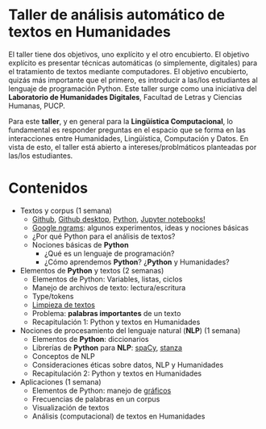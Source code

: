 # Taller de análisis automático de textos en Humanidades

El taller tiene dos objetivos, uno explícito y el otro encubierto. El objetivo explícito es presentar técnicas automáticas (o simplemente, digitales) para el tratamiento de textos mediante 
computadores. El objetivo encubierto, quizás más importante que el primero, es introducir a las/los estudiantes al lenguaje de programación Python. Este taller surge como una iniciativa del **Laboratorio de Humanidades Digitales**, Facultad de Letras y Ciencias Humanas, PUCP. 

Para este **taller**, y en general para la **Lingüística Computacional**, lo fundamental es responder preguntas en el espacio que se forma en las interacciones entre 
Humanidades, Lingüística, Computación y Datos. En vista de esto, el taller está abierto a intereses/problmáticos planteadas por las/los estudiantes. 

# Contenidos

- Textos y corpus (1 semana)
    - [Github](https://github.com), [Github desktop](https://desktop.github.com/), [Python](https://www.python.org/), [Jupyter notebooks!](https://jupyter.org/)
    - [Google ngrams](https://books.google.com/ngrams/): algunos experimentos, ideas y nociones básicas
    - ¿Por qué Python para el análisis de textos?
    - Nociones básicas de **Python**  
        - ¿Qué es un lenguaje de programación?
        - ¿Cómo aprendemos **Python**? ¿**Python** y Humanidades?
- Elementos de **Python** y textos (2 semanas)
    - Elementos de Python: Variables, listas, ciclos 
    - Manejo de archivos de texto: lectura/escritura
    - Type/tokens
    - [Limpieza de textos](https://www.nltk.org/)
    - Problema: **palabras importantes** de un texto
    - Recapitulación 1: Python y textos en Humanidades
- Nociones de procesamiento del lenguaje natural (**NLP**) (1 semana)
    - Elementos de **Python**: diccionarios
    - Librerías de **Python** para **NLP**: [spaCy](https://spacy.io/), [stanza](https://stanfordnlp.github.io/stanza/)
    - Conceptos de NLP 
    - Consideraciones éticas sobre datos, NLP y Humanidades
    - Recapitulación 2: Python y textos en Humanidades
- Aplicaciones  (1 semana)
    - Elementos de Python: manejo de [gráficos](https://matplotlib.org/)
    - Frecuencias de palabras en un corpus
    - Visualización de textos
    - Análisis (computacional) de textos en Humanidades
  
